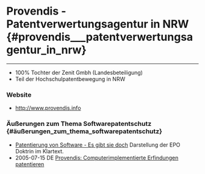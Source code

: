 # Provendis - Patentverwertungsagentur in NRW {#provendis___patentverwertungsagentur_in_nrw}

------------------------------------------------------------------------

-   100% Tochter der Zenit Gmbh (Landesbeteiligung)
-   Teil der Hochschulpatentbewegung in NRW

### Website

-   <http://www.provendis.info>

### Äußerungen zum Thema Softwarepatentschutz {#äußerungen_zum_thema_softwarepatentschutz}

-   [Patentierung von Software - Es gibt sie
    doch](http://www.provendis.info/home/soft.html "wikilink")
    Darstellung der EPO Doktrin im Klartext.
-   2005-07-15 DE [Provendis: Computerimplementierte Erfindungen
    patentieren](http://www.pressebox.de/pressemeldungen/provendis-gmbh/boxid-38055.html "wikilink")
